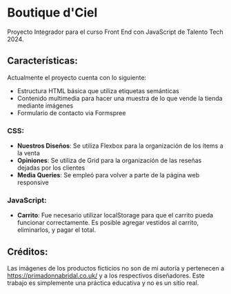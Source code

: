 # Boutique d'Ciel
Proyecto Integrador para el curso Front End con JavaScript de Talento Tech 2024.
## Características:
Actualmente el proyecto cuenta con lo siguiente:
+ Estructura HTML básica que utiliza etiquetas semánticas
+ Contenido multimedia para hacer una muestra de lo que vende la tienda mediante imágenes
+ Formulario de contacto via Formspree
### CSS:
+ **Nuestros Diseños**: Se utiliza Flexbox para la organización de los ítems a la venta
+ **Opiniones**: Se utiliza de Grid para la organización de las reseñas dejadas por los clientes
+ **Media Queries**: Se empleó para volver a parte de la página web responsive
### JavaScript:
+ **Carrito**: Fue necesario utilizar localStorage para que el carrito pueda funcionar correctamente. Es posible agregar vestidos al carrito, eliminarlos, y pagar el total.
## Créditos:
Las imágenes de los productos ficticios no son de mi autoría y pertenecen a https://primadonnabridal.co.uk/ y a los respectivos diseñadores. 
Este trabajo es simplemente una práctica educativa y no es un sitio real.
